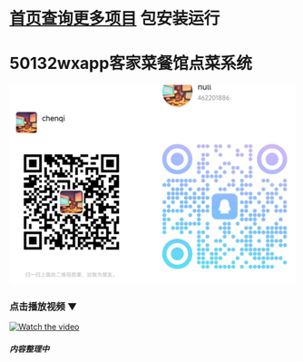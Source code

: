 # [首页查询更多项目](https://github.com/GraduationProject-weixin) 包安装运行


# 50132wxapp客家菜餐馆点菜系统

![picture](https://raw.githubusercontent.com/GraduationProject-springboot/.github/main/img/wx.png)

### 点击播放视频 ▼
[![Watch the video](https://i.sstatic.net/Vp2cE.png)]()


#####   内容整理中  











